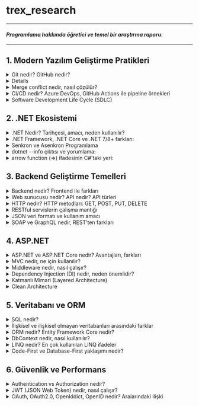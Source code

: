 # trex_research
***
#### *Programlama hakkında öğretici ve temel bir araştırma raporu.*
***

## 1. Modern Yazılım Geliştirme Pratikleri

<details>
<summary>Git nedir? GitHub nedir?</summary>
    
* Kısaca açıklamak gerekirse, Git bir versiyon kontrol sistemidir. Ancak Git'i bu şekilde açıklamak tabiri caizse hakkını yemek olur. Git, diğer versiyon kontrol sistemlerine kıyasla (CVS, Subversion, Perforce vb.) dosyaları çok farklı bir şekilde ele alır. Bu vizyoner tavrı sayesinde Git, günümüzde yazılımcıların vazgeçilmezi olmuştur.
* Git'in dosyaları ele alma sisteminden bahsetmek gerekirse, diğer versiyon kontrol sistemleri dosyaları bir bütün olarak ele alırken, Git dosyaların adeta neye benzediğini kaydeder , bir nevi fotoğrafını çeker, ve böylelikle her işlemde dosyaları oradan oraya taşımak yerine yalnızca son değişiklikleri birbiriyle kıyaslayarak veri tabanına alır. Yalnız bu 'fotoğraflar' şüphelenebileceği gibi veri kayıpları olabilecek bir şekilde çalışmazlar. Git, kullandığı bir algoritma sayesinde dosyaların içeriklerinden 40 karakterlik bir string oluşturur. Bu sisteme SHA-1 hash adı verilir. Git, dosyaları bu hash string'leri kullanarak kıyaslar. Bu sayede Git hem her versiyonda bütün dosya değişiklikleri yapmayarak depolama alanından ve veri aktarımından tasarruf etmiş olur, hem de bu akıllı mekanizması sayesinde kendisinin haberi olmayan herhangi bir dosya değişikliği, silinmesi vb., yapılmasına izin vermez. Kısaca Git, dosyaların her versiyonunu kaydetmez ancak dosyaların her versiyonuna erişim sağlayabilir çünkü dosyalarda yapılan değişiklikleri kaydeder.
* Örnek bir SHA-1 hash string'i:
    * `24b9da6552252987aa493b52f8696cd6d3b00373`
* GitHub bir Git sunucusudur. Git ile depolanmış kodların host'lanabildiği bir uzak bilgisayar, bir nevi buluttur. GitLab, Gitea, Bitbucket, Gogs gibi farklı Git sunucuları da mevcuttur. Şu anda yazılımcılar arasında en popüler olanı GitHub'dır.

</details>

<details>
<summary`>Temel Git komutları: init, clone, add, commit, push, pull, branch, merge</summary>

* **`init`**: Boş bir Git repository'si oluşturur. Repository, Git'in üzerinde versiyon kontrolü yapacağı klasörlere verilen addır.
    * `cd Desktop` Masaüstüne gittim.
    * `mkdir trex_research` 'trex_research' adlı bir klasör oluşturdum.
    * `git init` 'trex_research' adında bir Git repository'si oluşturdum.
    * `ls` Şu anda klasör boş.
* README.md dosyasını manuel bir şekilde oluşturdum. Markdown dosyasını JupyterLab kullanarak düzenledim.
* **`add`**: Modified stage'de olan bir dosyayı, staged olmak üzere, gelecek commit'e ekler.
    * `git add README.md` 'README.md' Markdown dosyamı bir sonraki commit'e eklemek için işaretledim.
* *Git sisteminde modified, staged ve committed olmak üzere üç dosya türü vardır. Modified, Git'in local veritabanından farklı olan, üzerinde değişiklik yapılmış dosyalardır. Staged, bir sonraki commit'e eklenmek üzere add komutu ile işaretlenmiş dosyalardır. Committed, commit komutu ile yerel veritabanına eklenmiş dosyalardır.*
* **`commit`**: 'add' komutu ile eklenmiş, staged duruma gelmiş, bütün dosyaları committed duruma getirir yani yerel veritabanına ekler. Dosyaları 'push' komutu ile sunucuya yüklenmek üzere adeta paketler ve etiketler.
    * `git commit -m "paket mesajı"` Staged duruma getirdiğim bütün dosyalarımı (yalnızca 'README.md') bir sonraki 'push'ta GitHub'a yüklemek için paketledim, yerel veritabanına kaydettim.
    * Eğer '-m' ve beraberinde bir paket mesajı kullanmazsak Git bizi Vim veya Nano gibi bir text editor'e yönlendirir. Ben bunun yerine mesajımı '-m' kullanarak tek komutta eklemeyi tercih ediyorum.
* **`push`**: Sunucuya yüklenmek üzere paketlenmiş yerel veritabanındaki bütün değişiklikleri sunucuya gönderir.
    * `git push` 'README.md' dosyasını GitHub'a yükledim.
* **`fetch`**: Sunucudaki versiyon ile yerel veritabanındaki versiyonu kıyaslar, sunucudaki güncelse değişiklikleri alır.
    * `git fetch` Sunucudaki 'README.md' ile yerel aynı.
* **`merge`**: 'fetch' ile aldığı değişiklikleri yerel dosyalarla birleştirir. Branch'ları birleştirmek için de kullanılır.
    * `git merge` Already up to date.
* **`pull`**: 'fetch' ve sonrasında 'merge' uygular.
    * `git pull` Already up to date.
* **`branch`**: Var olan versiyonun ikisi birbiriyle çakışmayan bir klonunu üretir. Bir nevi paralel evren gibi çalışır. Başka branch'taki değişiklikler ana branch'i etkilemez.
    * `git branch test` 'test' adında bir branch oluşturur.
    * `git branch` '* main' ve 'test' olmak üzere iki branch görünüyor. '* main' şu anda main branch'teyiz demek.
* **`checkout`**: branch'lar arası geçiş yapmayı sağlar.
    * `git checkout test` main branch'tan çıkar ve test adındaki branch'a girer.
    * `git branch` 'main' ve '* test' olmak üzere iki branch görünüyor. Şu anda test'teyiz.
    * Burada yapacağımız bütün 'add', 'commit', 'push' işlemleri test branch'ın içerisinde olacak.
* **`stash`**: Değişiklik yapılmış dosyaları daha sonra geri dönebilmek üzere kenara atar. 'pull' yapıp yine de lokal değişiklikleri yitirmemeye yarar.
    * `git stash`: Henüz commit'lenmemiş ama 'add'lenmiş değişiklikleri kenara attım.
    * `git pull`: Sunucudaki güncel değişiklikleri çektim.
    * `git add README.md`: Dosyada değişiklik yaptım ve commit yapmak üzere paketledim.
    * `git commit -m "stash test"`: Paketim göndermeye hazır.
    * `git push`: Değişiklikleri sunucuya gönderdim.
    * `git stash pop`: Kenara atmış olduğum değişiklikleri elimdeki dosyalara uyguladım.
</details>

<details>
<summary>Merge conflict nedir, nasıl çözülür?</summary>

* Merge conflict, iki branch'ın 'merge'lenirken bir dosyanın aynı yerinde farklı değişiklikler yapılmış olmasından kaynaklanan 'merge'lenememe durumudur. Git, aynı yerde birbirinden farklı iki değişikliği nasıl ele alması gerektiğini bilemez ve hata verir. Dosyada çakışan bölge(ler),
    * `<<<<<<<HEAD` ve `=======`
* arasında gösterilir. Bu kısımda hangi versiyonun kabul edileceği yazılımcı tarafından manuel şekilde belirlenir ve ancak böyle 'merge' işlemi gerçekleşebilir.
</details>

<details>
<summary>CI/CD nedir? Azure DevOps, GitHub Actions ile pipeline örnekleri</summary>

* **CI (Continuous Integration)**: CI basitçe kodunuzu sıklıkla ortak branch'e yüklemek, kendi kodunuzu da ortak kodu da güncel tutmak demektir. Yazılımcılar kodlarını kendi local branch'lerinde tutma eğilimi gösterebilirler. Bu prensip, bu duruma karşı olarak yazılımcıların kodlarını sıklıkla paylaşmaları gerektiğini söyler.
* **CD (Continuous Delivery)**: CD, otomatik testler vb. kullanarak değişiklik yaptığınız kodunuzu da daima 'deployable' yani yayımlanabilir bir durumda tutma prensibidir.
* CI/CD pipeline dediğimiz şey basitçe bir yazılımcı ortak branch'e bir kod yüklediği zaman kodun otomatik şekilde yayımlanana kadar geçtiği adımlardır. Ortak branch'e bir kod yüklendiğinde, bu kodu önceden belirlenmiş testlere otomatik bir şekilde sokup, daha sonra projeyi otomatik bir şekilde build'leyip, süreç içerisinde herhangi bir sorun çıkmazsa da otomatik bir şekilde yayımlanmasına yarar. Çıkan bir sorunda da işlem durur ve ilgili yazılımcıya bildirim gider.
* Ortak branch'e her güncelleme geldiği zaman manuel bir şekilde kodları birleştirip test etmek ve yayımlamak insan hatalarına izin veren, yavaş ve verimsiz bir yöntem olduğu için pipeline çok kullanışlıdır.
* Basit bir GitHub Actions pipeline örneği: `trex_research/.github/workflows/hello-world.yml`
    * <pre> name: Basit Pipeline
        on: [push]
        jobs:
          hello-job:
            runs-on: ubuntu-latest
            steps:
              - name: Merhaba Dünya Yaz
                run: echo "Merhaba, dünya!"</pre>
    * Bu oldukça basit bir pipeline örneğidir. Tanımda anlatıldığı gibi otomatik test uygulama ve program deploy'lama işlevi yok ancak yeni kod geldiğinde GitHub'da repository'nin içindeki Actions terminalinde "Merhaba dünya!" yazıyor.
    * CI/CD kavramı bir .NET projesinde tıpkı diğer alanlarda kullanıldığı gibi kullanılabilir. Projeye yapılan katkılar otomatik testlerden geçip otomatik build'lenerek yine otomatik bir şekilde deploy'lanabilir.
</details>

<details>
<summary>Software Development Life Cycle (SDLC)</summary>

* Yazılım geliştirme sürecinin aşamaları, kaynaktan kaynağa değişmekle birlikte 6-7 adımdan oluşur.
    * **1.) Adım: Planlama**: Projenin büyüklüğü, kapsamlılığı, karmaşıklığı, içeriği, gereksinimleri, hedefleri ve özellikle neye ihtiyacının *olmadığı* bu aşamada belirlenir.
        * İlerleyen zamanlarda 'feature-creep' yaşamamak için projenin çapı daha ilk aşamadan belirlenmelidir.
    * **2.) Adım: Analiz ve Gereksinim Oluşturma**: Bu aşamada projenin özellikleri belirlenir. Bir yazılım projesinde yazılım gereksinimlerini (SR - Software Requirements) doğru oluşturmak çok önemlidir. Projenin geliştirilme sürecinin neredeyse tamamına yön verecek kritik bir aşamadır. Eğer proje çapı birinci aşamada tutarlı belirlendiyse ve bu aşamada çapa yönelik gereksinimler isabetli ve verimli şekilde oluşturulduysa bu projenin programlama süreci görece rahat geçecektir.
    * **3.) Adım: Mimari Dizaynı**: Bu aşamada projenin kodlarının mimarisi belirlenir. Arayüz tasarımları yapılır. Amaca en uygun yöntemler kullanılmak üzere seçilir. Aynı zamanda bu aşamada projenin siber güvenliği de düşünülebilir.
    * **4.) Adım: Kodlama**: Bu aşamada önceki adımlarda oluşturulmuş özellikler, fonksiyonlar, planlar ve kurallar uygulanarak proje kodlanır. Kullanılacak uygun yazılım dilleri seçilir, kodlar oluşturulur.
    * **5.) Adım: Testler**: Bu aşamada yazılmış olan kodların ekstrem noktaları, güvenlik açıkları, entegrasyonları, fonksiyonları, hepsi tek tek test edilir. Bu aşamadan önce hiç test uygulanmadığı düşünülmesin, bu aşamaya kadar küçük testler hep uygulanır ancak bu aşamada her şeyin kapsamlı testleri yazılır ve olabildiğince bug'sız bir program oluşturulmaya çalışılır.
    * **6.) Adım: Yayımlama**: Bu aşamada program adım adım yayımlanmaya başlar. Önce 'beta' diye adlandırılan, programın sınırla sayıda kullanıcıya ulaştırıldığı bir aşamaya girilir ve programın genel kullanıcı kullandığında nasıl bir deneyim sunduğu gözlemlenir. Gözden kaçmış pürüzler bu aşamada toparlanır ve ardından program yayımlanır.
    * **7.) Adım: Bakım**: Artık programın zaman içerisinde tespit edilememiş, mümkün olduğunca az, bug'ları ortaya çıkmaya başlar. Onları düzeltmek, programı değişen ihtiyaçlara göre güncellemek, destek vermek, bu aşamanın işidir. DevOps (development-IT operation) takımları bu aşamada CI/CD kullanarak programı günceller ve düzeltir.
* Bir yazılımcının sadece kod yazmaktan çok daha fazlasını bilmesi gerektiği bu anlatılan adımlardan aşikardır. Bir yazılımcı bu süreçte proje maliyeti hesaplama, kullanıcı isteklerini öğrenme, dil hakimiyeti ve hangi durumda hangi dilin kullanılması gerektiği hakkında tecrübe vb. çeşitli kabiliyetlere ihtiyaç duyar. Yazılım geliştirme sürecinde her aşamada yazılımcının rolü çok büyüktür.
</details>

## 2. .NET Ekosistemi

<details>
<summary>.NET Nedir? Tarihçesi, amacı, neden kullanılır?</summary>

* *.NET Tarihçesi*:
    * 90'ların sonunda Microsoft .NET platformunun ilk adımlarını attı. 2000 yılında C# yazılım dili duyuruldu. .NET Framework ve C#, .NET platformunu oluşturdu. 2014 yılında Microsoft, .NET Core'u duyurdu. .NET Framework'ün aksine açık kaynak kodlu, platformlar arası çalışabilen .NET Core ile beraber Microsoft, geçmiş kütüphaneleri de açık kaynak kodluya çevirdi. Bu platformun gelecekteki bütün .NET platformlarının temeli olacağı öne sürüldü. 2016'da .NET Core 1.0 ve Visual Studio Update 3 çıktı ve .NET Core'da yazılım geliştirme başladı. 2017'de .NET Core 2.0, Visual Studio 2017 15.3, ASP.NET Core 2.0 ve Entity Framework Core 2.0 çıktı. 2018'de önce .NET Core 2.1 ve Aralık ayında .NET Core 2.2 çıktı. 2019'da .NET Core 3 çıktı. .NET Core 3, Windows masaüstü uygulaması geliştirmeye olanak sağlıyordu ayrıca olağanüstü performans geliştirmeleri ve ek kütüphanelerle geliyordu. 2020'de .NET 5.0 çıktı. İsimden 'core' ibaresi kaldırıldı ve 4.0 versiyon sayısı atlandı. 2021'de .NET 6.0, 2022'de .NET 7.0, 2023'te .NET 8.0 ve 2024'te son versiyon olan .NET 9.0 çıktı.
    * Büyük versiyon geçişleri geçmiş API'ları bozuyorken küçük güncellemeler hata düzeltmeleri, ek kütüphaneler ve performans geliştirmelerinden oluşuyordu.
</details>

<details>
<summary>.NET Framework, .NET Core ve .NET 7/8+ farkları:</summary>
    
|Özellik| .NET Framework   | .NET Core | .NET 7/8+  |
|:-----------------:|:-----------------:|:-----------------:|:-----------------:|
|Platform desteği|Yalnızca Windows'ta çalışır|Platformlar arası çalışır(Linux,Windows,Mac vb.)|Platformlar arası çalışır|
|Güncellemeler|Güncelleme almaz|Güncelleme almaz|Güncelleme almaya devam eder|
|Kaynak kodu|Açık kaynak kodlu değil|Açık kaynak kodlu|Açık kaynak kodlu|
|Desteklediği araçlar|Visual Studio|Visual Studio, VS Code, CLI araçları|Visual Studio, VS Code, CLI araçları|
|Kullanım alanları|Eski Windows uygulamaları|Çoklu platform uygulamaları, Web, API, Mikroservis|Modern çoklu platform uygulamaları, Bulut, Web API ve dahası|
|Performans|Kıyasla düşük|Ortalama|En iyi performans|
</details>

<details>
<summary>Senkron ve Asenkron Programlama</summary>

* async, await, Task, Configureawait gibi anahtar kavramlar:
    * **async**: Kendinden sonraki kodun çalışması için işini bitirmesi gerekmeyen kod bloklarında kullanılır. *Aynı anda* birden fazla iş yapmak için kullanılır. Örneğin, programda kullanıcı ile alakasız ama yapılması gereken bir iş varsa, bu işi kullanıcı deneyimini hiç etkilemeden, arkaplanda, halletmek için **async** kullanılabilir.
    * **await**: Bitmesi uzun sürmesi beklenen kodlardan önce kullanılır. Yazılım diline bu işin bitmesini beklerken diğer satırlarla ilgilenmesi gerektiğini ama bu iş bittiğinde buraya geri döneceğini söyler.
    * **Task**: **await** ile birlikte çağırılacak **async** işi belirtir.
    * **Configureawait**: Varsayılan olarak açık gelir. *.Configureawait(false)* diyerek kapatılabilir. Bir görev bittiğinde başladığı akışa (thread) geri dönmesi anlamına gelir. Kullanıcı arayüzü uygulamalarında kapatılmamasına özen gösterilmelidir zira kullanıcı arayüzleri akış değiştirerek çalışamazlar. Kütüphane kodlarında kapatılması mantıklı olabilir.
 
* Senkron, Asenkron örnek senaryo açıklamaları:
    * HTTP çağrıları, Web API çağrıları vb. bekleme gerektirebilen işlemlerdir. Geleneksel senkron programlama ile bu işlemleri yapmaya çalışmak, lokal bilgisayarın elinde olmayan bir bekleme oluşturacağı için, kullanıcı deneyimi ve zaman verimliliği bakımlarından epey mantıksızdır. Kullanıcı, arkaplanda veri çağrıları yapılmışken başka işlerle ilgilenebilmek ister. Neticede, hiçbirimiz evde bulaşık makinesi çalışıyor diye donup kalmıyoruz, makinenin işini bitirmesini beklerken başka işlerle uğraşıyoruz. Bu şekilde bekleme gerektirebilen işlemleri senkron programlama ile çağırmak aynı bulaşık makinesinin işini bitirmesini oturup beklemek kadar mantıksızdır. Asenkron programlama sayesinde kullanıcı, çağırdığı bir verinin gelmesini beklerken, programın başka bir yerinde başka bir işlem yaparak kendisine epey zaman kazandırabilir.
</details>

<details>
<summary> dotnet --info çıktısı ve yorumlama:</summary>
    
    ```
    .NET SDK:
     Version:           8.0.412
     Commit:            819e1a9566
     Workload version:  8.0.400-manifests.9cf71931
     MSBuild version:   17.11.31+933b72e36
    
    Runtime Environment:
     OS Name:     Mac OS X
     OS Version:  15.6
     OS Platform: Darwin
     RID:         osx-arm64
     Base Path:   /usr/local/share/dotnet/sdk/8.0.412/
    
    .NET workloads installed:
    Configured to use loose manifests when installing new manifests.
    There are no installed workloads to display.
    
    Host:
      Version:      8.0.18
      Architecture: arm64
      Commit:       ef853a7105
    
    .NET SDKs installed:
      8.0.412 [/usr/local/share/dotnet/sdk]
    
    .NET runtimes installed:
      Microsoft.AspNetCore.App 8.0.18 [/usr/local/share/dotnet/shared/Microsoft.AspNetCore.App]
      Microsoft.NETCore.App 8.0.18 [/usr/local/share/dotnet/shared/Microsoft.NETCore.App]
    
    Other architectures found:
      None
    
    Environment variables:
      Not set
    
    global.json file:
      Not found
    
    Learn more:
      https://aka.ms/dotnet/info
    
    Download .NET:
      https://aka.ms/dotnet/download
    ```
    
* .NET 8.0.412 versiyonu kurulu. arm64 mimarili işlemcide Mac OS işletim sistemi üzerinde çalışıyor. Henüz workload yüklenmemiş.
</details>

<details>
<summary>arrow function (=>) ifadesinin C#'taki yeri:</summary>

* Tek satırda fonksiyon tanımlama:
      ```
      static int Multiply(int x, int y) => x * y;
      ```
* Lambda ifadesi:
      ```
      Func<int, int> square = n => n * n;
      ```
</details>

## 3. Backend Geliştirme Temelleri

<details>
<summary>Backend nedir? Frontend ile farkları</summary>

* **Backend**, bir yazılım programının, sunucu tarafında çalışan, mantık ve veri işlemlerinin halledildiği katmandır. Çeşitli sebeplerden dolayı, çalışması beklenen servisin işlem ve veri depolama kısımları kullanıcı ile paylaşılmaz. Güvenlik ve verimlilik, bu sebeplere örnektir. Kullanıcının eline geçmemesi gereken veriler, örneğin diğer kullanıcıların şifreleri vb., Backend'de yer alır. Kullanıcının bilgisayarıyla sürekli iletişim halinde olmak verimsiz olacağı için de bütün işlemler Backend'de görülüp Frontend'e genellikle sadece ham sonuç verileri gönderilir.

* **Frontend** ise aynı programın kullanıcı ile etkileşime geçen kısmıdır. Kullanıcı arayüzü, sunucuya veri gönderecek ve sunucudan gelen verileri düzenleyip gösterecek fonksiyonlar Frontend'de yer alır. Frontend yazılım işi olduğu kadar tasarım işidir de. Kullanıcıların bugüne dek alışmış olduğu belirli kurallara, estetik oranlarına, görsel iletişime uygun kurallı bir site tasarımı yapmak o siteyi kodlamak kadar zordur. Frontend'in ve Backend'in ikisinin de başarılı olmadığı bir senaryoda projenin kalitesi kullanıcı tarafından hissedilemez. Örneğin, güzel görünen ama çok yavaş çalışan bir site ya da hızlı çalışan ama butonları bulmakta zorlanılan bir site kullanıcı için hiç iyi bir deneyim sunmaz. İki katmanın da eş kalifiye elemanlar tarafından hazırlanması oldukça önemlidir.
</details>

<details>
<summary>Web sunucusu nedir? API nedir? API türleri</summary>

* **Web sunucusu**: Web sunucusu kısaca internete bağlı bir bilgisayardır. İçerisinde ilgili web sitesinin gerektirdiği yazılımlar bulunur. Birçok kullanıcının kullandığı tarayıcı HTTP protokolü kullanır ve bu tarayıcılara hitap etmesi için birçok web sunucusu HTTP yazılımı bulundurur. Sunucu, ilgili web sitesinin medya içeriklerini ve kodlarını depolar. Bu içerikleri kullanıcıya iki farklı şekilde gönderir, statik web sunucusu ve dinamik web sunucusu.
    * **Statik Web Sunucusu**: Statik web sunucusu, ilgili dosyaları kullanıcının tarayıcısına olduğu haliyle gönderir.
    * **Dinamik Web Sunucusu**: Dinamik web sunucusu, ilgili dosyalar ve HTTP yazılımının yanında ek yazılımlar da bulundurur. Kullanıcıya göndereceği dosyaları seçen yazılımlar, veri tabanları bunlara örnektir. Kullanıcıya göndereceği dosyaları göndermeden önce günceller ve ondan sonra gönderir.
 
* **API**: API (Application Programming Interface), farklı yazılımların iletişim kurmasını sağlayan bir arayüzdür. Çoğu zaman başkasının yazdığı bir programa erişim sağlar ve eğer kaynak kodları kapalıysa kontrolü elimizde değildir ama önceden belirlenmiş kurallara göre ona veri gönderebilir ve yanıt alabiliriz. Açık kaynak kodlu ya da bizim geliştirdiğimiz bir API'ın her detayını değiştirmek de elimizdedir. Herhangi bir yazılım API sağlayabilir. Bir işletim sistemi de, bir internet sitesi de, bir veritabanı da API sağlayabilir. Basitçe anlatmak gerekirse API, yazdığımız kodla başka bir kodun arasında veri akışı sağlayan bir köprü görevi görür.

* **API Örnekleri**:
    * **Evrensel Kayıt Ekranları**: Üyelik gerektiren bir uygulamaya giriş yaparken Google, Facebook vb. platformlarda zaten var olan bir hesabı bağlama yoluyla hesap açma yöntemi API'lara oldukça iyi bir örnektir. Uygulamalar, ilgili platformun sunduğu API sayesinde oraya hesap bilgisi gönderebilir ve alabilir.
    * **Sitelere Gömülü Youtube Videoları**: Bazı web sitelerinde otomatik oynatılabilen videolar olduğunu görmüşsünüzdür. Bunlardan bazıları gerçekten büyük boyutlu videolar olabiliyorlar, buna rağmen site açıldığı gibi direkt oynamaya başlayabiliyorlar. Bunun olmasına olanak sağlayan şey Youtube'un sağladığı API'dır. Youtube'da zaten yüklü olan videoların web sitelerinde oynatılabilmesini sağlar.
</details>

<details>
<summary>HTTP nedir? HTTP metodları: GET, POST, PUT, DELETE</summary>

* **HTTP**: HTTP (Hypertext Transfer Protocol), istemciler ve web sunucular arasında bilgi aktarmak için kullanılır. İnternetin temel yapıtaşlarından birisidir. Birçok tarayıcı ve internet sitesi HTTP protokolünü kullanır. Genelde kullanıcı bilgisayarından gelen talepler (request) ve onlara sunucudan gönderilen cevaplar (response) yoluyla çalışır.
* **GET, POST, PUT, DELETE** gibi yapılmak istenen işlemi belirten çeşitli metodlarla çalışır.
* Verilerin şifreli bir biçimde gönderildiği bir versiyonu (HTTPS) de mevcuttur.

* **HTTP Metodları**: Sunucuya yapılmak istenen işlem hakkında bilgi verir.
    * **`GET`**: Sunucudan ham veri talebinde bulunur. Fotoğraf indirme işlemleri buna örnektir.
    * **`POST`**: Sunucuya ham veri gönderme talebinde bulunur. Dosya yükleme işlemleri buna örnektir.
    * **`PUT`**: Var olan bir veriyi düzenleme, yoksa oluşturma talebinde bulunur. Profil düzenleme buna örnektir.
    * **`DELETE`**: Var olan bir veriyi silme talebi gönderir. Profil resmi kaldırmak buna örnektir.

</details>

<details>
<summary>RESTful servislerin çalışma mantığı</summary>
    
* **REST**: Sunucu ile istemciyi birbirinden modüler olarak ayıran genel kodlama prensiplerine denir. REST prensipleri dikkate alınarak kodlanmış web servislerinde istemcide sunucu etkilenmeden sunucuda da istemci etkilenmek değişiklik yapmak mümkündür, birbirlerine iletecekleri verilerin formatları değişmesin yeter.
    * REST prensipleriyle yazılmış web servislerinde ve istemcilerinde 'state' sistemi yoktur. İstemciler ve sunucular birbirlerinin hangi durumda oldukları hakkında haberdar değillerdir. Birbirlerine gönderdikleri bütün verileri her durumda her şekilde anlayabilirler. Bu kısıtlamanın sebebi kaynakları olabildiğince verimli kullanmaktır çünkü web'te iletişim hızı bir bilgisayarın kendi içindeki iletişim hızına kıyasla çok yavaştır.
    * REST mimarisinde istemci sunucuya çeşitli talepler gönderir ve sunucu bu taleplere yönelik cevaplar verir.
        * *HTTP metodları buna örnektir*.
</details>

<details>
<summary>JSON veri formatı ve kullanım amacı</summary>

* **JSON nedir?**: JSON (JavaScript Object Notation), JavaScript'ten türemiş, anahtar-değer eşleşmesi kaydeden bir metin depolama formatıdır. İç içe kategorizasyonu destekler. Okunabilir ve ayrıştırılabilir bir formattadır. Bu sayede yazılımlar ve bilgisayarlar arasında veri aktarımı için kullanılabilir.
* JSON'un tek işlevi veri tutmaktır, içerisinde kod bulundurmaz. Uygun veri formatları şunlardır:
    * `string, number, boolean, null, array, object`
* Formatı örnekte görüldüğü gibidir:
    ```
    {
      "name": "Oguz",
      "age": 19,
      "skills": ["Python", "C"],
      "isStudent": true
    }
    ```
</details>

<details>
<summary>SOAP ve GraphQL nedir, REST’ten farkları</summary>

* **SOAP**: SOAP (Simple Object Access Protocol), yalnızca XML formatında çalışan bir iletişim protokolüdür. Web servisleri ve API'ları arasında kullanılır. HTTP ve SMTP protokolleri üzerinde çalışır. Kendine has sıkı bir formatı vardır ve değiştirilemez.
    * SOAP servisleri, WSDL (Web Services Description Language) ile tanımlanır. Bu sayede istemci ile sunucu arasında nasıl iletişim kurulacağı detaylı bir şekilde anlatılır. SOAP'ın uzmanlık alanı hız, verimlilik vb. değil, güvenlik ve güvenilirliktir.

* **GraphQL**: GraphQL, JSON formatında çıktı veren, veriyi tanımlı kaynaklardan esnek bir şekilde toplayıp istemcinin beklediği mimaride gönderebilen bir sorgu dilidir. İstemciye sadece istediği verileri verebilir ve gereksiz veri akışını önlemeye yarar. HTTP protokolü üzerinde çalışır. Veri, istemcinin beklediği yapıda döner.

|Özellik| REST   | SOAP | GraphQL |
|:-----------------:|:-----------------:|:-----------------:|:-----------------:|
|Nedir?|Mimari stili|İletişim protokolü|Sorgu dili |
|Format|JSON,XML|XML|JSON|
|Esneklik|Belli başlı kuralları var|Oldukça sıkı kuralları var|İstemciye göre|
|Özellik|Pratik ve yaygın|Güvenilir|Esnek, istemciye göre|
</details>

## 4. ASP.NET

<details>
<summary>ASP.NET ve ASP.NET Core nedir? Avantajları, farkları</summary>

* **ASP.NET**: ASP.NET, .NET çatısı altında yer alan bir web geliştirme platformdur. Web uygulamaları, web siteleri ve web servisleri geliştirmeye yarar. Dinamik web sayfaları üretmeye olanak sağlar. Sunucu tarafı (backend) C# ile yazılabilir. Bu sayede işlemler hızlı ve güvenli şekilde çalışır. Kullanıcı yüzü ise (frontend) HTML, CSS, Javascript ile yazılır. Güncel frontend yazılımları da, -Blazor, React, Angular vb.- kullanılabilir.
* **ASP.NET Core**: ASP.NET'in çok daha gelişmiş ve performanslı bir versiyonudur. Açık kaynak kodlu ve çoklu platform desteklidir. REST API'lar yazmaya olanak sağlar. OpenAI ve Azure ile yapay zeka destekli web uygulamaları üretmeye olanak sağlar. ASP.NET artık güncelleme almıyor fakat ASP.NET onun devamı olarak güncelleme almaya ve geliştirilmeye devam ediyor.
* Artık ASP.NET kullanmanın geçerli bir avantajı kalmamış durumda. Çeşitli sebeplerden dolayı ASP.NET Core'a geçemeyen bir projeniz yoksa geçmemek için bir mazeretiniz yok gibi, çünkü ASP.NET Core, ASP.NET'in yaptığı her şeyi daha iyi yapıyor.
</details>

<details>
<summary>MVC nedir, ne için kullanılır?</summary>
    
* **MVC**: MVC (Model View Controller), bir uygulamada mantık, kullanıcı arayüzü ve veri arasındaki ilişkiyi birbirinden ayrı tutan ve optimize eden bir mimari modeldir. Başlarda masaüstü uygulamalarında GUI'lar (Graphical User Interface) için kullanılırken şimdi daha çok web uygulamalarında kullanılmaktadır. Üç ana parçadan oluşur: Controller, Model, View
    * **Controller**: Diğer iki bileşen ve kullanıcı arasında bir köprü görevi görür. Gelen verilere ve kullanıcı girdilerine göre karar verip çağrılarda bulunur. Diğer bileşenleri yöneten bileşendir.
    * **View**: Kullanıcı arayüzünü temsil eder. Controller'dan yeni veri geldiğinde, bir veri değiştiğinde, arayüz burada güncellenir. Programın kullanıcı ile etkileşime geçtiği yer burasıdır.
    * **Model**: Programın veritabanı ile iletişime geçen kısmıdır. Controller'dan gelen talepleri yerine getirir. Veritabanı üzerinde yazma, okuma, silme vb. işlemler yapar. Verilerle ilgili işlemler ve hesaplamalar bu bileşende yer alır.
</details>

<details>
<summary>Middleware nedir, nasıl çalışır?</summary>

* **Middleware**: Middleware, bir web geliştirme mimarisinde, kullanıcı isteği ile sunucu arasında bir ara katman olarak görev yapar. Gelen istekler (request) ile sunucudan gelen cevaplar (response) arasında çeşitli görevler üstlenebilir. Bu görevler, kayıt (log) tutma, doğrulama (authentication), sık istenen verileri önbellekten gönderme (cache) vb. olabilir.
    * **Nasıl çalışır?**: İstek gelir, Middleware'a uğrar. Middleware bu istekle ne yapacağına karar verir ve eğer varsa kendisinden sonraki Middleware'a, yoksa Controller'a bu isteği gönderir. Ardından Controller'dan çıkan yanıt (response) aynı Middleware'lardan ters yönde geçerek kullanıcıya ulaşır.
</details>

<details>
<summary>Dependency Injection (DI) nedir, neden önemlidir?</summary>

* **Dependency Injection**: Dependency Injection (DI), bir class'ın bağlı olduğu alt class'ları kendi içinde oluşturmadan var olabilmesini sağlar. Normalde bağlı olduğu alt class'ları kendisi oluşturan class'lar, DI sayesinde bu class'ları dışarıdan alabilme özelliğine sahip olur. Bunu bir örnekle açıklamak çok daha kolay olacaktır.
    * Bir araba class'ınız olduğunu düşünelim. Motor, far vb. alt class'lara sahip olsun. Bu sayede araba.hareket() gibi metodlarınız çalışabilecektir. Lakin, bu sadece tek bir motor class'ı olduğu durumda geçerli olur. Daha farklı bir motor ile aynı araba class'ını oluşturmak istediğinizde bunu geleneksel yollarla başaramazsınız.
        * Bu noktada DI devreye girer. class'ları, alt class bağlantılarını direkt bir şekilde yazmak yerine, yerine herhangi bir class gelebilecek bir tanımlamayla bırakarak oluşturur. Bu sayede siz gidip sonradan istediğiniz özellikteki alt class'ı oluşturup arabaya verebilirsiniz.
    * DI kullanmadan yazılmış bir araba class'ı şu şekilde görünür:
        ```
            class Araba:
                def __init__(self):
                    self.motor = V6_motor()

            araba = Araba() # Bu araba her zaman V6 motor ile çalışacak.
        ```
        * bu arabanın motorunu V8 yapmak istediğim senaryoda bütün class'ı baştan yazmam gerekecek. DI bizi bu durumdan bu şekilde kurtarıyor:
        ```
            class Araba:
                def __init__(self, motor):
                    self.motor = motor

            araba1 = Araba( V6_motor() )
            araba2 = Araba( V8_motor() )
        ```
    * Aynı zamanda DI ile yazılmış class'ların test kodlarını yazmak da kıyasla çok kolaydır çünkü DI class'ları modülerleştirir. Araba ve motor class'larını birbirinden ayrı şekilde test edebiliyor olmak işi epey basitleştirir. Bu sayede kodu yazarken hata ayıklama süreçleri de kolaylaşır.
</details>

<details>
<summary>Katmanlı Mimari (Layered Architecture)</summary>

* **Presentation, Business, Data Access katmanları**:
    * **Data Access**: Data Access (veri erişim) katmanı, sistemin kullandığı verilere erişilen katmandır. Bu katman kompleks bir veritabanı da, basit bir JSON dosyası ve fonksiyonları da olabilir. API bağlantıları vb. gelişmiş veri sistemleri bulundurabilir. Business'tan gelen kararları uygulayarak **CRUD** (Create, Read, Update, Delete) işlemleri burada uygulanır.
    * **Business**: Programın bütün mantıksal işlerinin yapıldığı katmandır. Hesaplamalar, veri işlemeler, doğrulamalar vb. hep bu katmanda yapılır. Verilerle ilgili kararlar bu katmandan Data Access'e gönderilir, kullanıcıya gösterilecek veriler de bu katmandan Presentation'a gönderilir.
    * **Presentation**: Programın kullanıcı ile iletişimde olan katmanı bu katmandır. Kullanıcı arayüzü, girdi kutuları vb. hep bu katmanda yer alır. Kullanıcının girdilerini Business katmanına gönderir ve Business katmanından gelen verileri kullanıcıya gösterir. Yalnız bu katman kullanıcı sadece kullanıcı ile iletişime geçmek zorunda değil. Yapılan program bir API olsaydı bu katman onun erişim noktası da olabilirdi.
        * Katman bağımlılığı tek yönlüdür: *`Presentation -> Business -> Data Access`*
 
* **Service and Repository pattern**: Service and Repository pattern, önceden gördüğümüz MVC (Model View Controller) modelinin biraz daha basit haline benzer. View katmanı yoktur ve maksatı üst seviye kodun alt seviye kodların nasıl çalıştığıyla ilgilenmemesidir.
    * **Service Katmanı**: Service katmanı bütün mantık, karar ve işlemlerin yapıldığı katmandır. Veri üzerinde yapılacak işlemlere bu katmanda karar verilir ve gerekli emirler Repository katmanına gönderilir.
    * **Repository Katmanı**: Repository, veritabanı (ya da JSON gibi bir depolama) katmanıdır. Service katmanından veri ile ilgili gelen CRUD taleplerini (bazen de daha karmaşık ve büyük talepleri) yerine getirir.
    * Bu katman sistemi sayesinde Controller gibi üst seviye katman kodları iyice alt seviye kodlardan uzaklaşır. Bu sayede üst seviye kod yazmak daha temiz, kolay ve test edilebilir hale gelir.
</details>

<details>
<summary>Clean Architecture</summary>
    
* **Clean Architecture**: Clean Architecture, Uncle Bob tarafından önerilen, business (iş) kodlarını veritabanından, frameworklerden ve arayüzden tamamen bağımsız hale getirmeyi öneren yazılım mimarisidir. Temel fikir, yazılım katmanlarında bağımlılığın her zaman dıştan içe olması gerektiği ve iç katmanların dış katmanlara bağlı olmaması gerektiğidir. Örneğin, ham kod framework'e bağlı olmamalıdır. Bu sayede kod daha kolay test edilebilir ve daha temiz olur.

* **Domain, Application, Infrastructure, API katmanları**:
    * **Domain**: En iç katman. Başka bir katmana bağlılığı yok. Temel iş modelleri (class'lar, fonksiyonlar vb.) içerir. Dış katmanlar hakkında bilgisi yoktur.
    * **Application**: Domain'i kullanarak iş akışını yönetir. Gelen isteğin hangi adımlardan geçeceğini belirler. Repository ve servis arayüzleri sayesinde Infrastructure ile haberleşir.
    * **Infrastructure**: Dış dünya ile iletişim sağlanır. Application'dan gelen talimatlar dahilinde veritabanında değişiklik yapma, log tutma vb. işlemlerle ilgilenir. Örneğin domain'deki nesneyi alır ve veritabanına kaydeder.
    * **API**: Presentation katmanıdır. Kullanıcı ve arkaplan arasında düzenli veri akışına olanak sağlar.

* **Bağımlılıkların dışa akması ilkesi (Dependency Inversion Principle)**:
    * DIP, karmaşık işleri üstlenen üst düzey modüllerin alt düzey modüllerdeki değişikliklerden direkt olarak etkilenmemesi gerektiğini savunur. DIP'e göre üst düzey modüller alt düzey modüllere direkt olarak bağımlı olamaz. Ancak ikisi de ortak soyutlamalara (arayüz vb.) bağlı olabilir. Bu sayede detaylar birbirine değil soyutlamalara bağlanmış olur. Bu prensip sürdürülebilir ve temiz kod yazımını destekler.

* **Startup.cs Middleware**:
    * Middleware, istek (request) ve yanıt (response) arasına girip belirli bir iş yapan yazılım parçasına denir. Birden fazla Middleware uç uca eklenerek bir middleware pipeline oluşturulabilir. Middleware'ların sırası önemlidir. İstekler her zaman bir yönde, yanıtlar da o yönün tersinde hareket edecektir. İlk middleware, isteği ilk karşılayıp yanıtı son gönderen olur.
        * Bir middleware pipeline örneği:
          ```
            ExceptionHandler # hata ayıklama
            HttpsRedirection # güvenli kanala yönlenme
            StaticFiles      # dosya çağrıları vb. controller'a gitmeden cevaplanabilsin
            Routing          # endpoint'i bulur
            Authentication   # gidilecek endpoint'e göre doğrulama&yetkilendirme
            Controller       # hedef
          ```
</details>

## 5. Veritabanı ve ORM

<details>
<summary>SQL nedir?</summary>

* **SQL**: SQL (Structured Query Language), bir veritabanı yönetim dilidir. Veritabanları ile etkileşime geçmesi için özellikle yazılmıştır. Ancak, geleneksel yazılım dillerinde görmeyi bekleyeceğimiz bütün özellikleri taşımaz. Bu yüzden genelde diğer yazılım dilleriyle yazılan projelere (Python, C vb.) gömülerek kullanılır.
    * Diğer dillerle birleştirilmiş ve farklı şekillerde kullanılan birçok varyasyonu mevcuttur (MySQL, Oracle SQL vb.).
    * Basit CRUD işlemlerinden çok daha kompleks tablo tasarlama ve düzenleme işlemlerine kadar birçok veri düzenleme özelliği vardır.
    * Filtreleme, sıralama vb. güçlü sorgulama özellikleri vardır.
    * *Deklaratif* bir dildir, yani ne istediğini yazdığında sana onu verir, nasıl yapılacağı ile arkaplanda kendisi ilgilenir.
    * 4 ayrı komut türü vardır:
        * **DDL (Data Definition Language)**: Yapı ile ilgili komutlar:
        * *İşlemler commit edilene kadar transaction olarak kalır.*
            * `CREATE` Yeni bir veritabanı nesnesi (tablo vb.) oluşturur.
            * `ALTER` Var olan bir veritabanı nesnesi üzerinde şekil değişikliği (sütün ekleme, silme vb.) yapar.
            *  `DROP` Var olan bir veritabanını nesnesini siler.
        * **DML (Data Manipulation Language)**: Veri ile ilgili komutlar:
            * `SELECT` Var olan bir veritabanı nesnesinin içeriklerini okur.
                * `SELECT * FROM Users` Bütün kullanıcıları listeler.
            * `INSERT` Var olan bir veritabanı nesnesine yeni veri ekler.
                ```
                    INSERT INTO Users(Name, Age)
                    VALUES('Oguz', 19)
                ```
                * İsmi 'Oguz' yaşı 19 olan yeni bir kullanıcı ekler.
            * `UPDATE` Var olan bir veritabanı nesnesinin içindeki bir veriyi değiştirir.
                ```
                    UPDATE Users
                    SET Age = 26
                    WHERE UserID = 1;
                ```
                * Kullanıcı no 1 olan kullanıcının yaşını 26 yapar.
            * `DELETE` Var olan bir veritabanı nesnesinin içindeki bir veriyi siler.
                ```
                    DELETE FROM Users
                    WHERE UserID = 3;
                ```
                * Kullanıcı no 3 olan kullanıcıyı veritabanından siler.
                * WHERE yazılmazsa bütün tablo silinir.
        * **DCL (Data Control Language)**: Yetkilendirme ile ilgili komutlar:
            * `GRANT` Kullanıcıya yeni bir yetki verir.
            * `REVOKE` Kullanıcıye verilmiş bir yetkiyi geri alır.
        * **TCL (Transaction Control Language)**: İşlemlerle ilgili komutlar:
        * *Transactionlar üzerinde değişiklik yapar.*
            * `COMMIT` Yapılan tüm işlemleri kalıcı hale getirir.
            * `ROLLBACK` Commit edilmemiş işlemleri geri alır.
</details>

<details>
<summary>İlişkisel ve ilişkisel olmayan veritabanları arasındaki farklar</summary>

* **İlişkisel Veritabanı (Relational Database)**:
    * Verileri bir tablo içerisinde depolar. Şemalıdır.
    * ACID işlemlerini destekler (atomity, consistency, isolation, durability)
        * *ACID özellikleri, verilerin veritabanından bir sorun olsa dahi uygun bir biçimde ayrıldığını garantiler.*
    * Karmaşık sorgu işlemlerini destekler.
    * MySQL, Oracle vb. örnektir.
* **İlişkisel Olmayan Veritabanı (Nonrelational Database)**:
    * Verileri birçok şekilde depolayabilir (key value pair, grafik vb.)
    * Şemasızdır. Esnektir ve biçimi sürekli değiştirilebilir.
    * ACID işlemlerini desteklemez.
    * Büyük miktarda veriyi hızlı şekilde işlemek için uygundur ancak karmaşık sorguları desteklemez.
    * MondoDB örnektir.
</details>

<details>
<summary>ORM nedir? Entity Framework Core nedir?</summary>

* **ORM (Object Relational Mapping)**: Nesne ilişkisel eşleme, obje tabanlı programlama ile (object oriented programming - OOP) ilişkisel veritabanları (Relational Database) arasında kolay bağlantı sağlar.
    * OOP dillerde veriler class ve object türlerinde tutulur. ORM'nin görevi, ilişkisel veritabanındaki satır ve sütunları gerekli class ve object'lere eşlemektir.
    * Hiç SQL komutu yazmadan veritabanı kullanmaya yarar.
        ```
            var users = context.Users.Where(u => u.Age > 18).ToList();
            // SELECT * FROM Users WHERE Age > 18
        ```
    * Farklı veritabanları arasında geçiş yapmayı kolaylaştırır.
    * Yazması ve okuması çok kolay bir koda olanak sağlar.
    * Ancak bazı karmaşık sorguları (çok tablo join'leri vb.) desteklemeyebilir, performansı da ham SQL komutu yazmaktan daha yavaştır.
* **Entity Framework Core**: EF Core, Microsoft tarafından geliştirilmiş, C# entity'lerini veritabanı tablolarına geçirebilmeye yarayan bir yazılım çatısıdır (framework). Çoklu platformu destekler. LINQ destekler. Veri değişikliklerini otomatik takip eder. DbContext kullanır.
    * Migration özelliği sayesinde otomatik veritabanı eşitleme desteği sunar. Sürüm kontrolü sağlar.
</details>

<details>
<summary>DbContext nedir, nasıl kullanılır?</summary>

* **DbContext**: Veritabanı ile C# arasındaki köprüdür. Veritabanıyla tek bir oturum açarak etkileşime geçer. C# class'ları, entity'ler, veritabanı tablolarına geçirilir ve özellikleri tabloların sütunlarına yazılır.
</details>

<details>
<summary>LINQ nedir? En çok kullanılan LINQ ifadeler</summary>

* **LINQ (Language Integrated Query)**: C# ve .NET'in SQL tarzında veri sorgulama ve manipülasyonu yapmaya yarayan aracıdır. (Dil Entegrasyonlu Sorgulama)
    * LINQ direkt C# içinde sorgu yazmamıza olanak sağlar.

        ```
        // Veri kaynağı
        int[] scores = [97, 92, 81, 60];
        
        // Sorgu ifadesi
        IEnumerable<int> scoreQuery =
            from score in scores
            where score > 80
            select score;
        
        // Sorguyu çalıştırma
        foreach (var i in scoreQuery)
        {
            Console.Write(i + " ");
        }
        ```
    * Bu kodun çıktısı "97 92 81" olacaktır.

    * LINQ kodları ve SQL karşılıkları:
        * `var result = users.Select(u => u);`
        * `SELECT * FROM Users`
            * Bu iki kod da aynı işi yapar, bütün kullanıcıları seçer.
         
        * `INSERT` LINQ'te doğrudan yoktur. Bu yüzden `add` metodu ile ekleme yapılır.
          ```
          users.Add(new User { Name = "Oguz", Age = 19 });
          context.SaveChanges();
          ```
          ```
          INSERT INTO Users(Name, Age)
          VALUES('Oguz', 19);
          ```
            * Bu iki kod da ismi 'Oguz' yaşı 19 olan yeni bir kullanıcı ekler.
        * `UPDATE` de LINQ'te doğrudan yoktur. Bu yüzden güncelleme yapıp `SaveChanges()` kullanılır.
          ```
          var user = users.First(u => u.UserID == 1);
          user.Age = 26;
          context.SaveChanges();
          ```
          ```
          UPDATE Users
          SET Age = 26
          WHERE UserID = 1;
          ```
            * Bu iki kod da kullanıcı no 1 olan kullanıcının yaşını 26 yapar.
        * `DELETE` de LINQ'te doğrudan yoktur. Entity Framework Core'dan `Remove` kullanılır.
          ```
          var user = users.First(u => u.UserID == 3);
          users.Remove(user);
          context.SaveChanges();
          ```
          ```
          DELETE FROM Users
          WHERE UserID = 3;
          ```
            * Bu iki kod da kullanıcı no 3 olan kullanıcıyı veritabanından siler.
</details>

<details>
<summary>Code-First ve Database-First yaklaşımı nedir?</summary>

* **Code-First**: Öncelikle kodun yazıldığı, veritabanının koda göre otomatik oluştuğu yaklaşımdır. .NET class'ları oluşturulur, Entity Framework Core ona göre veritabanı oluşturur. Esnektir, veri yapısı zaman içerisinde değiştirilebilir. 

```
    public class BloggingContext : DbContext
    {
        public DbSet<Blog> Blogs { get; set; } # blogs için tablo
        public DbSet<Post> Posts { get; set; } # posts için tablo
    }
    
    public class Blog
    {
        public int BlogId { get; set; }
        public string Name { get; set; }
    
        public virtual List<Post> Posts { get; set; }
    }
    
    public class Post
    {
        public int PostId { get; set; }
        public string Title { get; set; }
        public string Content { get; set; }
    
        public int BlogId { get; set; }
        public virtual Blog Blog { get; set; }
    }
```

* **Database-First**: Var olan bir veritabanı üzerine program oluşturulan yaklaşımdır. Tek tip bir veritabanı üzerinden ilerler. Gelecekte veritabanı değişirse ona yönelik olan kodlar da değişmek durumunda kalır.

| Özellik | Code-First | Database-First |
|:-------:|:----------:|:--------------:|
|Başlangıç|Class'lar üzerinden veritabanı oluşur.|Var olan veritabanına göre class'lar yazılır.|
|Veritabanı Oluşumu|EF migration ile otomatik oluşturur.|EF mevcurt veritabanından class'ları üretir.|
|Güncelleme|Kod değişince migration ile veritabanı güncellenir.|Veritabanı değişince kod scaffold edilir.|

* **Scaffold**: Bir komutla kodu otomatik şekilde yeni veritabanına uygun hale getirmek demektir.
    * `Scaffold-DbContext "Server=.;Database=MyDB;Trusted_Connection=True;" Microsoft.EntityFrameworkCore.SqlServer`
</details>

## 6. Güvenlik ve Performans

<details>
<summary>Authentication vs Authorization nedir?</summary>

* **Authentication**: Bir kullanıcının kim olduğunu doğrulama işlemine denir.
* **Authorization**: Kim olduğu doğrulanmış kullanıcının hangi özelliklere erişimi olduğunun izinlendirilmesi aşamasıdır.

| Authentication | Authorization |
|:--------------:|:-------------:|
|Şifre, güvenlik soruları, biyometrik tarama vb. yöntemler kullanılır.|Kurallara bakarak kullanıcının hangi izinlere sahip olduğunu belirlenir.|
|Genelde Authorization'dan önce yapılır.|Genelde Authentication'dan sonra yapılır.|
|Genelde ID Token kullanılır.|Genelde Access Token kullanılır.|
</details>

<details>
<summary>JWT (JSON Web Token) nedir, nasıl çalışır?</summary>

* JSON Web Token, JSON tabanlı, kullanıcı doğrulaması (authentication) ve yetkilendirmesi (authorization) yapmak için kullanılan bir standarttır.
* Header, payload ve signature olmak üzere 3 parçadan oluşur.
* Örnek bir JWT:
```
eyJhbGciOiJIUzI1NiIsInR5cCI6IkpXVCJ9                          #header
.eyJ1c2VySWQiOjEyMywicm9sZSI6ImFkbWluIiwiaWF0IjoxNjg4MDAwMDB9 #payload
.RQ9lL7w-KaB6P3c5lyWrbQ1X0r7fDeDN4uX2uY6K6rE                  #signature
```
* **Header**: Header kısmı, JWT'nin sign'lanırken kullandığı algoritmayı ve token türünü içerir.
    * **`alg`**: HS256, RS256 vb. algoritmalar kullanılır.
    * **`typ`**: Token türünü belirtir. JSON Web Token'lerde bu her zaman JWt olacaktır.

    ```
    {
        "alg": "HS256",
        "typ": "JWT"
    }
    ```
* **Payload**: Token'in içerikleri, taşıdığı bilgi bu kısımda bulunur. Bazı önerilen standart başlıkları vardır.
    * **`sub`**: Subject, token'in ilgili olduğu kullanıcı ya da oturumu belirtir.
    * **`aud`**: Audience, token'in hedef kitlesini belirtir. Örneğin programın beta kullanıcı kitlesini belirtebilir.
    * **`iat`**: Token'in ne zaman üretildiğini belirtir.
    * **`nbf`**: Not before, token'in ne zamandan sonra kullanılabileceğini belirtir.
    * **`exp`**: Expiration, token'in ömrünün ne zaman biteceğini belirtir.
    ```
    {
      "sub": "1dfee8d8-98a5-4314-b4ae-fb55c4b18845",
      "aud": "https://ogurullah.com",
      "email": "oguzkagancelik16@gmail.com",
      "name": "Oguz Kagan Celik",
      "role": "ADMIN",
      "iat": 1598607423,
      "nbf": 1598607423,
      "exp": 1598607723
    }
    ```
* **Signature**: Token'in header ve payload bölgelerinden ve bir gizli anahtardan kriptografik bir algoritmayla oluşturulan imzadır. Token'ler kontrol edilirken bu imza da doğrulandığı için bir token'in içeriği ile oynanırsa imzalar sayesinde bu fark edilir ve token reddedilebilir.

* JWT'ler **stateless** çalışır. Doğrulama işlemlerini sunucuda ek herhangi bir veri tutmaya gerek kalmadan gerçekleştirebilir. Bu veri trafiğini büyük ölçüde azaltır ve kodun mimarisini basitleştirir. JWT bütün bunları yaparken güvenlikten de ödün vermediği için iyi bir standart seçeneğidir. 
</details>

<details>
<summary>OAuth, OAuth2.0, OpenIddict, OpenID nedir? Aralarındaki ilişki</summary>

* **OAuth**: OAuth (Open Authorization), birçok platformda kullanılan bir yetkilendirme çatısıdır (authorization framework). Bir aplikasyonun başka bir aplikasyonda var olan hesabınızla şifrenize erişmeden belirli yetki taleplerine izin vermenize yarar. Bunu kullanıcı bilgilerini açık etmeden üçüncü parti servislere erişim token'leri göndererek yapar.
    * Dikkat edilmesi gerekir ki, OAuth bir authentication (doğrulama) protokolü değil, bir authorization (yetkilendirme) protokolüdür, yani hesap-kullanıcı eşleşmesi hakkında bir fikir sahibi değildir, yalnızca zaten doğrulanmış ve giriş yapılmış hesaplardaki yetki düzenlemesinden sorumludur.
 
* **OAuth 2.0**: OAuth 1.0'ın 2012 yılında yerini alan, daha kolay ve kullanıcı dostu olan versiyonu OAuth 2.0'dır. OAuth 1.0'a kıyasla farklı yetkilendirme yöntemi seçenekleriyle gelir.
    * **Authorization Code**: Genelde web uygulamalarında kullanılır. İstemci yetkilendirme sunucusundan bir yetkilendirme kodu alır ve bir erişim tokeni ile bu kodu takas eder.
    * **Implicit**: İstemci tarafının güvenli bir şekilde client secret tutamadığı durumlarda kullanılır.
    * **Client credentials**: Kullanıcının değil direkt istemcinin kaynağa ihtiyaç duyduğu durumlarda kullanılır. Sunucu-sunucu arası etkileşimlerde yaygındır.
    * **Refresh token**: Önceki token'in süresi bittiğinde kullanıcının tekrar yetkilendirme yapmasına gerek kalmadan erişim token'i göndermek için kullanılır.
    * **Resource owner password credentials**: Kaynak sahibinin istemciye çok güven duyduğu durumlar dışında kullanılması önerilmez. Kullanıcı bilgilerinin doğrudan aktarılması ile çalıştığı için güvenlik sorunu oluşturması olasıdır.
 
    * **Token türleri**:
        * **Access Token**: Kaynaklara erişim sağlar.
        * **Refresh Token**: Erişim token'inin süresi geçtiğinde yenisini istemek için kullanılır.

| Özellik | OAuth 1.0 | OAuth 2.0 |
|:-------:|:---------:|:---------:|
|Doğrulama Metodu|Kriptografik imza|Tokenler|
|Güvenlik ve karmaşıklık|Güvenli ama karmaşık|Daha basit ama potansiyel güvenlik açıkları var|
|Özel anahtar (client secret) zorunluluğu|Her durumda kullanılır|Opsiyonel|
|Yetkilendirme yöntemleri|Sınırlıdır|Esnek (authorization code, implicit vb.)|
</details>









